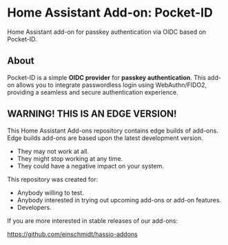 # Home Assistant Add-on: Pocket-ID

Home Assistant add-on for passkey authentication via OIDC based on Pocket-ID.

## About

Pocket-ID is a simple **OIDC provider** for **passkey authentication**. This add-on allows you to integrate passwordless login using WebAuthn/FIDO2, providing a seamless and secure authentication experience.

## WARNING! THIS IS AN EDGE VERSION!

This Home Assistant Add-ons repository contains edge builds of add-ons.
Edge builds add-ons are based upon the latest development version.

- They may not work at all.
- They might stop working at any time.
- They could have a negative impact on your system.

This repository was created for:

- Anybody willing to test.
- Anybody interested in trying out upcoming add-ons or add-on features.
- Developers.

If you are more interested in stable releases of our add-ons:

<https://github.com/einschmidt/hassio-addons>

